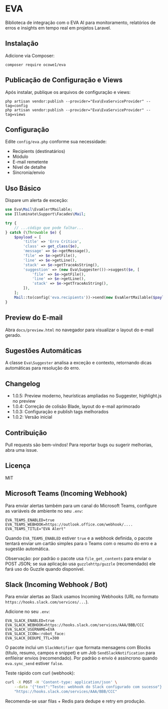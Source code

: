 # EVA

Biblioteca de integração com o EVA AI para monitoramento, relatórios de erros e insights em tempo real em projetos Laravel.

## Instalação

Adicione via Composer:

```shell
composer require ocowe1/eva
```

## Publicação de Configuração e Views

Após instalar, publique os arquivos de configuração e views:

```shell
php artisan vendor:publish --provider="Eva\EvaServiceProvider" --tag=config
php artisan vendor:publish --provider="Eva\EvaServiceProvider" --tag=views
```

## Configuração

Edite `config/eva.php` conforme sua necessidade:
- Recipients (destinatários)
- Módulo
- E-mail remetente
- Nível de detalhe
- Sincronia/envio

## Uso Básico

Dispare um alerta de exceção:

```php
use Eva\Mail\EvaAlertMailable;
use Illuminate\Support\Facades\Mail;

try {
    // ...código que pode falhar...
} catch (\Throwable $e) {
    $payload = [
        'title' => 'Erro Crítico',
        'class' => get_class($e),
        'message' => $e->getMessage(),
        'file' => $e->getFile(),
        'line' => $e->getLine(),
        'stack' => $e->getTraceAsString(),
        'suggestion' => (new Eva\Suggester())->suggest($e, [
            'file' => $e->getFile(),
            'line' => $e->getLine(),
            'stack' => $e->getTraceAsString(),
        ]),
    ];
    Mail::to(config('eva.recipients'))->send(new EvaAlertMailable($payload));
}
```

## Preview do E-mail

Abra `docs/preview.html` no navegador para visualizar o layout do e-mail gerado.

## Sugestões Automáticas

A classe `Eva\Suggester` analisa a exceção e contexto, retornando dicas automáticas para resolução do erro.

## Changelog

- 1.0.5: Preview moderno, heurísticas ampliadas no Suggester, highlight.js no preview
- 1.0.4: Correção de colisão Blade, layout do e-mail aprimorado
- 1.0.3: Configuração e publish tags melhorados
- 1.0.2: Versão inicial

## Contribuição

Pull requests são bem-vindos! Para reportar bugs ou sugerir melhorias, abra uma issue.

## Licença

MIT

## Microsoft Teams (Incoming Webhook)

Para enviar alertas também para um canal do Microsoft Teams, configure as variáveis de ambiente no seu `.env`:

```dotenv
EVA_TEAMS_ENABLED=true
EVA_TEAMS_WEBHOOK=https://outlook.office.com/webhook/....
EVA_TEAMS_TITLE="EVA Alert"
```

Quando `EVA_TEAMS_ENABLED` estiver `true` e a webhook definida, o pacote tentará enviar um cartão simples para o Teams com o resumo do erro e a sugestão automática.

Observação: por padrão o pacote usa `file_get_contents` para enviar o POST JSON; se sua aplicação usa `guzzlehttp/guzzle` (recomendado) ele fará uso do Guzzle quando disponível.

## Slack (Incoming Webhook / Bot)

Para enviar alertas ao Slack usamos Incoming Webhooks (URL no formato `https://hooks.slack.com/services/...`).

Adicione no seu `.env`:

```dotenv
EVA_SLACK_ENABLED=true
EVA_SLACK_WEBHOOK=https://hooks.slack.com/services/AAA/BBB/CCC
EVA_SLACK_USERNAME=EVA
EVA_SLACK_ICON=:robot_face:
EVA_SLACK_DEDUPE_TTL=300
```

O pacote inclui um `SlackNotifier` que formata mensagens com Blocks (título, resumo, campos e snippet) e um Job `SendSlackNotification` para enfileirar envios (recomendado). Por padrão o envio é assíncrono quando `eva.sync_send` estiver `false`.

Teste rápido com curl (webhook):

```bash
curl -X POST -H 'Content-type: application/json' \
    --data '{"text":"Teste: webhook do Slack configurado com sucesso"}' \
    "https://hooks.slack.com/services/AAA/BBB/CCC"
```

Recomenda-se usar filas + Redis para dedupe e retry em produção.
